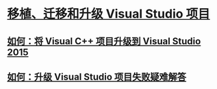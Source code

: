 # [移植、迁移和升级 Visual Studio 项目](porting-migrating-and-upgrading-visual-studio-projects.md)
## [如何：将 Visual C++ 项目升级到 Visual Studio 2015](how-to-upgrade-visual-cpp-projects-to-visual-studio-2015.md)
## [如何：升级 Visual Studio 项目失败疑难解答](how-to-troubleshoot-unsuccessful-visual-studio-project-upgrades.md)
